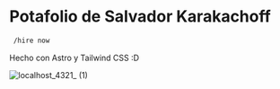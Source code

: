 # Potafolio de Salvador Karakachoff

```sh
 /hire now
```

Hecho con Astro y Tailwind CSS :D


![localhost_4321_ (1)](https://github.com/salvaKaraka/minimal-portfolio/assets/100873582/9b5b8e48-aa5d-4c0b-8f77-2ed5ba8ce36c)
